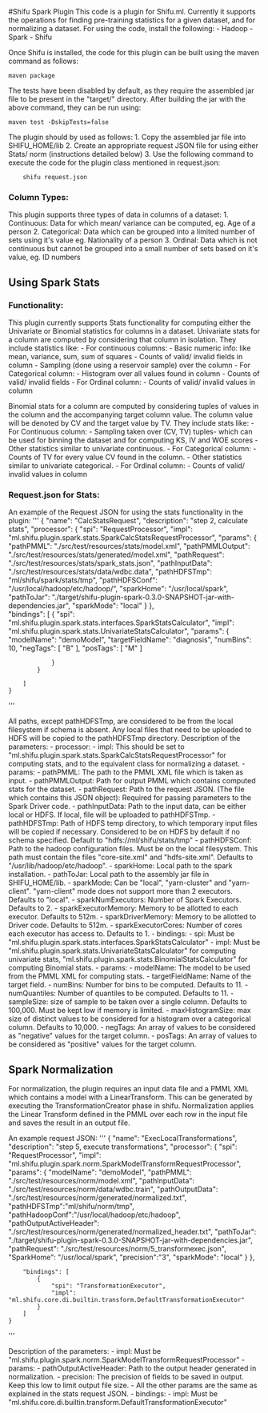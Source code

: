 #Shifu Spark Plugin
This code is a plugin for Shifu.ml. 
Currently it supports the operations for finding pre-training statistics for a given dataset, and for normalizing a dataset.
For using the code, install the following:
	- Hadoop
	- Spark
	- Shifu

Once Shifu is installed, the code for this plugin can be built using the maven command as follows:
	
	maven package

The tests have been disabled by default, as they require the assembled jar file to be present in the "target/" directory.
After building the jar with the above command, they can be run using:

	maven test -DskipTests=false
	
The plugin should by used as follows:
	1. Copy the assembled jar file into SHIFU_HOME/lib
	2. Create an appropriate request JSON file for using either Stats/ norm (instructions detailed below)
	3. Use the following command to execute the code for the plugin class mentioned in request.json: 
		
		shifu request.json
	
### Column Types:
This plugin supports three types of data in columns of a dataset:
	1. Continuous: Data for which mean/ variance can be computed, eg. Age of a person
	2. Categorical: Data which can be grouped into a limited number of sets using it's value eg. Nationality of a person
	3. Ordinal: Data which is not continuous but cannot be grouped into a small number of sets based on it's value, eg. ID numbers
	
## Using Spark Stats 
### Functionality:

This plugin currently supports Stats functionality for computing either the Univariate or Binomial statistics for columns in a dataset.
Univariate stats for a column are computed by considering that column in isolation. They include statistics like:
	- For continuous columns:
		- Basic numeric info: like mean, variance, sum, sum of squares
		- Counts of valid/ invalid fields in column
		- Sampling (done using a reservoir sample) over the column
	- For Categorical column:
		- Histogram over all values found in column
		- Counts of valid/ invalid fields
	- For Ordinal column:
		- Counts of valid/ invalid values in column

Binomial stats for a column are computed by considering tuples of values in the column and the accompanying target column value.
The column value will be denoted by CV and the target value by TV.
They include stats like:
	- For Continuous column: 
		- Sampling taken over (CV, TV) tuples- which can be used for binning the dataset and for computing KS, IV and WOE scores
		- Other statistics similar to univariate continuous.
	- For Categorical column:
		- Counts of TV for every value CV found in the column.
		- Other statistics similar to univariate categorical.
	- For Ordinal column:
		- Counts of valid/ invalid values in column

### Request.json for Stats:
An example of the Request JSON for using the stats functionality in the plugin:
'''
	{
	    "name": "CalcStatsRequest",
	    "description": "step 2, calculate stats",
	    "processor": {
	        "spi": "RequestProcessor",
	        "impl": "ml.shifu.plugin.spark.stats.SparkCalcStatsRequestProcessor",
	        "params": {
	            "pathPMML": "./src/test/resources/stats/model.xml",
	            "pathPMMLOutput": "./src/test/resources/stats/generated/model.xml",
	            "pathRequest": "./src/test/resources/stats/spark_stats.json",
	            "pathInputData": "./src/test/resources/stats/data/wdbc.data",
	            "pathHDFSTmp": "ml/shifu/spark/stats/tmp",
	            "pathHDFSConf": "/usr/local/hadoop/etc/hadoop/",
	            "sparkHome": "/usr/local/spark",
	            "pathToJar": "./target/shifu-plugin-spark-0.3.0-SNAPSHOT-jar-with-dependencies.jar",
	            "sparkMode": "local"
	        }
	    },    
	    "bindings": [
	        {
	            "spi": "ml.shifu.plugin.spark.stats.interfaces.SparkStatsCalculator",
	            "impl": "ml.shifu.plugin.spark.stats.UnivariateStatsCalculator",
	            "params": {
	                "modelName": "demoModel",
	                "targetFieldName": "diagnosis",
	                "numBins": 10,
	                "negTags": [
	                    "B"
	                ],
	                "posTags": [
	                    "M"
	                ] 
	                    
	            }            
	        }
	
	    ]
	}
'''
	
All paths, except pathHDFSTmp, are considered to be from the local filesystem if schema is absent. 
Any local files that need to be uploaded to HDFS will be copied to the pathHDFSTmp directory.
Description of the parameters:
	- processor: 
		- impl: This should be set to "ml.shifu.plugin.spark.stats.SparkCalcStatsRequestProcessor" for computing stats, and to the equivalent class for normalizing a dataset.
		- params:
			- pathPMML: The path to the PMML XML file which is taken as input.
			- pathPMMLOutput: Path for output PMML which contains computed stats for the dataset.
			- pathRequest: Path to the request JSON. (The file which contains this JSON object): Required for passing parameters to the Spark Driver code.
			- pathInputData: Path to the input data, can be either local or HDFS. If local, file will be uploaded to pathHDFSTmp.
			- pathHDFSTmp: Path of HDFS temp directory, to which temporary input files will be copied if necessary. Considered to be on HDFS by default if no schema specified. Default to "hdfs://ml/shifu/stats/tmp"
			- pathHDFSConf: Path to the hadoop configuration files. Must be on the local filesystem. This path must contain the files "core-site.xml" and "hdfs-site.xml". Defaults to "/usr/lib/hadoop/etc/hadoop".
			- sparkHome: Local path to the spark installation.
			- pathToJar: Local path to the assembly jar file in SHIFU_HOME/lib.
			- sparkMode: Can be "local", "yarn-cluster" and "yarn-client". "yarn-client" mode does not support more than 2 executors. Defaults to "local".
			- sparkNumExecutors: Number of Spark Executors. Defaults to 2.
			- sparkExecutorMemory: Memory to be allotted to each executor. Defaults to 512m.
			- sparkDriverMemory: Memory to be allotted to Driver code. Defaults to 512m.
			- sparkExecutorCores: Number of cores each executor has access to. Defaults to 1.
	- bindings:
		- spi: Must be "ml.shifu.plugin.spark.stats.interfaces.SparkStatsCalculator"
		- impl: Must be "ml.shifu.plugin.spark.stats.UnivariateStatsCalculator" for computing univariate stats, "ml.shifu.plugin.spark.stats.BinomialStatsCalculator" for computing Binomial stats.
		- params:
			- modelName: The model to be used from the PMML XML for computing stats.
			- targetFieldName: Name of the target field.
			- numBins: Number for bins to be computed. Defaults to 11.
			- numQuantiles: Number of quantiles to be computed. Defaults to 11.
			- sampleSize: size of sample to be taken over a single column. Defaults to 100,000. Must be kept low if memory is limited.
			- maxHistogramSize: max size of distinct values to be considered for a histogram over a categorical column. Defaults to 10,000.
			- negTags: An array of values to be considered as "negative" values for the target column.
			- posTags: An array of values to be considered as "positive" values for the target column.


## Spark Normalization 
For normalization, the plugin requires an input data file and a PMML XML which contains a model with a LinearTransform. This can be generated by executing the TransformationCreator phase in shifu.
Normalization applies the Linear Transform defined in the PMML over each row in the input file and saves the result in an output file.

An example request JSON:
'''
	{
	    "name": "ExecLocalTransformations",
	    "description": "step 5, execute transformations",
	    "processor": {
	        "spi": "RequestProcessor",
	        "impl": "ml.shifu.plugin.spark.norm.SparkModelTransformRequestProcessor",
	        "params": {
	            "modelName": "demoModel",
	            "pathPMML": "./src/test/resources/norm/model.xml",
	            "pathInputData": "./src/test/resources/norm/data/wdbc.train",
	            "pathOutputData": "./src/test/resources/norm/generated/normalized.txt",
	            "pathHDFSTmp":"ml/shifu/norm/tmp",
	            "pathHadoopConf":"/usr/local/hadoop/etc/hadoop",
	            "pathOutputActiveHeader": "./src/test/resources/norm/generated/normalized_header.txt",
	            "pathToJar": "./target/shifu-plugin-spark-0.3.0-SNAPSHOT-jar-with-dependencies.jar",
	            "pathRequest": "./src/test/resources/norm/5_transformexec.json",
	            "SparkHome": "/usr/local/spark",
	            "precision":"3",
	            "sparkMode": "local"
	        }
	    },
	
	    "bindings": [
	        {
	            "spi": "TransformationExecutor",
	            "impl": "ml.shifu.core.di.builtin.transform.DefaultTransformationExecutor"
	        }
	    ]
	}
'''

Description of the parameters:
	- impl: Must be "ml.shifu.plugin.spark.norm.SparkModelTransformRequestProcessor"
	- params:
		- pathOutputActiveHeader: Path to the output header generated in normalization.
		- precision: The precision of fields to be saved in output. Keep this low to limit output file size.
		- All the other params are the same as explained in the stats request JSON.
	- bindings:
		- impl: Must be "ml.shifu.core.di.builtin.transform.DefaultTransformationExecutor"
		

			

	
	
